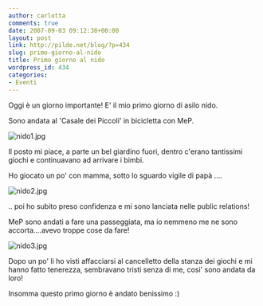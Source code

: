 ```yaml
---
author: carlotta
comments: true
date: 2007-09-03 09:12:38+00:00
layout: post
link: http://pilde.net/blog/?p=434
slug: primo-giorno-al-nido
title: Primo giorno al nido
wordpress_id: 434
categories:
- Eventi
---
```


Oggi è un giorno importante! E' il mio primo giorno di asilo nido.

Sono andata al 'Casale dei Piccoli' in bicicletta con MeP.

![nido1.jpg](http://pilde.net/blog/wp-content/uploads/2007/09/nido1.jpg)




Il posto mi piace, a parte un bel giardino fuori, dentro c'erano tantissimi giochi e continuavano ad arrivare i bimbi.

Ho giocato un po' con mamma, sotto lo sguardo vigile di papà ....

![nido2.jpg](http://pilde.net/blog/wp-content/uploads/2007/09/nido2.jpg)




.. poi ho subito preso confidenza e mi sono lanciata nelle public relations!

MeP sono andati a fare una passeggiata, ma io nemmeno me ne sono accorta....avevo troppe cose da fare!

![nido3.jpg](http://pilde.net/blog/wp-content/uploads/2007/09/nido3.jpg)




Dopo un po' li ho visti affacciarsi al cancelletto della stanza dei giochi e mi hanno fatto tenerezza, sembravano tristi senza di me, cosi' sono andata da loro!

Insomma questo primo giorno è andato benissimo :)



